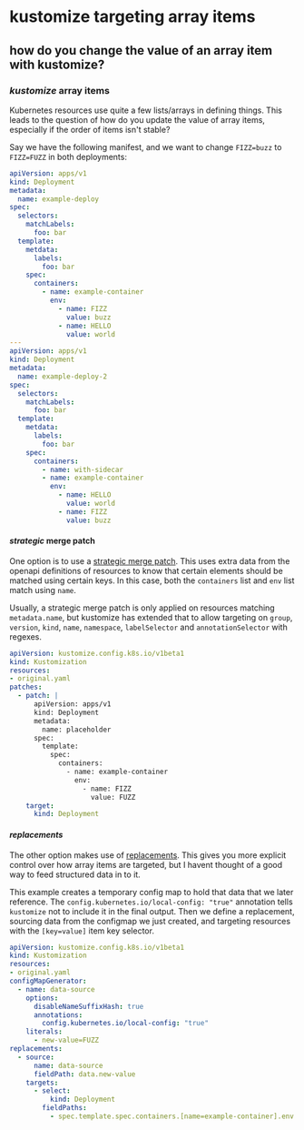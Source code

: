 # kustomize targeting array items

## how do you change the value of an array item with kustomize?

### _kustomize_ array items

Kubernetes resources use quite a few lists/arrays in defining things.
This leads to the question of how do you update the value of array items,
especially if the order of items isn't stable?

Say we have the following manifest, and we want to change `FIZZ=buzz` to `FIZZ=FUZZ`
in both deployments:

```yaml
apiVersion: apps/v1
kind: Deployment
metadata:
  name: example-deploy
spec:
  selectors:
    matchLabels:
      foo: bar
  template:
    metdata:
      labels:
        foo: bar
    spec:
      containers:
        - name: example-container
          env:
            - name: FIZZ
              value: buzz
            - name: HELLO
              value: world
---
apiVersion: apps/v1
kind: Deployment
metadata:
  name: example-deploy-2
spec:
  selectors:
    matchLabels:
      foo: bar
  template:
    metdata:
      labels:
        foo: bar
    spec:
      containers:
        - name: with-sidecar
        - name: example-container
          env:
            - name: HELLO
              value: world
            - name: FIZZ
              value: buzz
```

#### _strategic_ merge patch

One option is to use a 
[strategic merge patch](https://kubectl.docs.kubernetes.io/references/kustomize/kustomization/patchesstrategicmerge/).
This uses extra data from the openapi definitions of resources 
to know that certain elements should be matched using certain keys.
In this case, both the `containers` list and `env` list match using `name`.

Usually, a strategic merge patch is only applied on resources matching `metadata.name`,
but kustomize has extended that to allow targeting on
`group`, `version`, `kind`, `name`, `namespace`, `labelSelector` and `annotationSelector`
with regexes.

```yaml
apiVersion: kustomize.config.k8s.io/v1beta1
kind: Kustomization
resources:
- original.yaml
patches:
  - patch: |
      apiVersion: apps/v1
      kind: Deployment
      metadata:
        name: placeholder
      spec:
        template:
          spec:
            containers:
              - name: example-container
                env:
                  - name: FIZZ
                    value: FUZZ
    target:
      kind: Deployment
```

#### _replacements_

The other option makes use of 
[replacements](https://kubectl.docs.kubernetes.io/references/kustomize/kustomization/replacements/).
This gives you more explicit control over how array items are targeted,
but I havent thought of a good way to feed structured data in to it.

This example creates a temporary config map to hold that data that we later reference.
The `config.kubernetes.io/local-config: "true"` annotation 
tells `kustomize` not to include it in the final output.
Then we define a replacement, sourcing data from the configmap we just created,
and targeting resources with the `[key=value]` item key selector.

```yaml
apiVersion: kustomize.config.k8s.io/v1beta1
kind: Kustomization
resources:
- original.yaml
configMapGenerator:
  - name: data-source
    options:
      disableNameSuffixHash: true
      annotations:
        config.kubernetes.io/local-config: "true"
    literals:
      - new-value=FUZZ
replacements:
  - source:
      name: data-source
      fieldPath: data.new-value
    targets:
      - select:
          kind: Deployment
        fieldPaths:
          - spec.template.spec.containers.[name=example-container].env.[name=FIZZ].value
```
